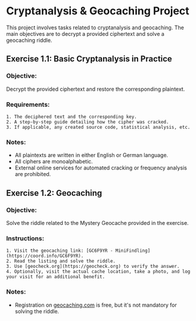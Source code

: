 # Cryptanalysis & Geocaching Project

This project involves tasks related to cryptanalysis and geocaching. The main objectives are to decrypt a provided ciphertext and solve a geocaching riddle.

## Exercise 1.1: Basic Cryptanalysis in Practice

### Objective:
Decrypt the provided ciphertext and restore the corresponding plaintext.

### Requirements:
    1. The deciphered text and the corresponding key.
    2. A step-by-step guide detailing how the cipher was cracked.
    3. If applicable, any created source code, statistical analysis, etc.

### Notes:
- All plaintexts are written in either English or German language.
- All ciphers are monoalphabetic.
- External online services for automated cracking or frequency analysis are prohibited.

## Exercise 1.2: Geocaching

### Objective:
Solve the riddle related to the Mystery Geocache provided in the exercise.

### Instructions:
    1. Visit the geocaching link: [GC6F9YR - MiniFindling](https://coord.info/GC6F9YR).
    2. Read the listing and solve the riddle.
    3. Use [geocheck.org](https://geocheck.org) to verify the answer.
    4. Optionally, visit the actual cache location, take a photo, and log your visit for an additional benefit.

### Notes:
- Registration on [geocaching.com](https://geocaching.com) is free, but it's not mandatory for solving the riddle.